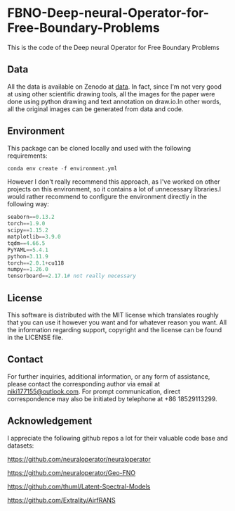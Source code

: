 # FBNO-Deep-neural-Operator-for-Free-Boundary-Problems
This is the code of the Deep neural Operator for Free Boundary Problems

## Data

All the data is available on Zenodo at [data](https://doi.org/10.5281/zenodo.15779011). In fact, since I'm not very good at using other scientific drawing tools, all the images for the paper were done using python drawing and text annotation on draw.io.In other words, all the original images can be generated from data and code.

## Environment

This package can be cloned locally and used with the following requirements:

```python
conda env create -f environment.yml
```

However I don't really recommend this approach, as I've worked on other projects on this environment, so it contains a lot of unnecessary libraries.I would rather recommend to configure the environment directly in the following way:

```python
seaborn==0.13.2
torch==1.9.0
scipy==1.15.2
matplotlib==3.9.0
tqdm==4.66.5
PyYAML==5.4.1
python=3.11.9
torch==2.0.1+cu118
numpy==1.26.0
tensorboard==2.17.1# not really necessary
```



## License

This software is distributed with the MIT license which translates roughly that you can use it however you want and for whatever reason you want. All the information regarding support, copyright and the license can be found in the LICENSE file.

## Contact

For further inquiries, additional information, or any form of assistance, please contact the corresponding author via email at niki177155@outlook.com. For prompt communication, direct correspondence may also be initiated by telephone at +86 18529113299.  



## Acknowledgement

I appreciate the following github repos a lot for their valuable code base and datasets:

https://github.com/neuraloperator/neuraloperator

https://github.com/neuraloperator/Geo-FNO

https://github.com/thuml/Latent-Spectral-Models

https://github.com/Extrality/AirfRANS
